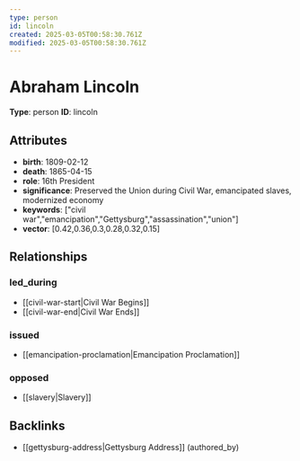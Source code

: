 ```yaml
---
type: person
id: lincoln
created: 2025-03-05T00:58:30.761Z
modified: 2025-03-05T00:58:30.761Z
---
```


# Abraham Lincoln

**Type**: person
**ID**: lincoln

## Attributes

- **birth**: 1809-02-12
- **death**: 1865-04-15
- **role**: 16th President
- **significance**: Preserved the Union during Civil War, emancipated slaves, modernized economy
- **keywords**: ["civil war","emancipation","Gettysburg","assassination","union"]
- **vector**: [0.42,0.36,0.3,0.28,0.32,0.15]

## Relationships

### led_during

- [[civil-war-start|Civil War Begins]]
- [[civil-war-end|Civil War Ends]]

### issued

- [[emancipation-proclamation|Emancipation Proclamation]]

### opposed

- [[slavery|Slavery]]

## Backlinks

- [[gettysburg-address|Gettysburg Address]] (authored_by)

